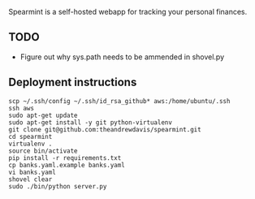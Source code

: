 Spearmint is a self-hosted webapp for tracking your personal finances.

## TODO
* Figure out why sys.path needs to be ammended in shovel.py

## Deployment instructions
```
scp ~/.ssh/config ~/.ssh/id_rsa_github* aws:/home/ubuntu/.ssh
ssh aws
sudo apt-get update
sudo apt-get install -y git python-virtualenv
git clone git@github.com:theandrewdavis/spearmint.git
cd spearmint
virtualenv .
source bin/activate
pip install -r requirements.txt
cp banks.yaml.example banks.yaml
vi banks.yaml
shovel clear
sudo ./bin/python server.py
```

